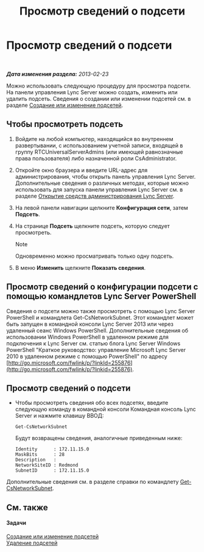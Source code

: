 ﻿---
title: Просмотр сведений о подсети
TOCTitle: Просмотр сведений о подсети
ms:assetid: 46f165f2-efe3-4cc1-9fee-a78b7f2ed41e
ms:mtpsurl: https://technet.microsoft.com/ru-ru/library/JJ688044(v=OCS.15)
ms:contentKeyID: 49887970
ms.date: 05/19/2016
mtps_version: v=OCS.15
ms.translationtype: HT
---

# Просмотр сведений о подсети

 

_**Дата изменения раздела:** 2013-02-23_

Можно использовать следующую процедуру для просмотра подсети. На панели управления Lync Server можно создать, изменить или удалить подсеть. Сведения о создании или изменении подсетей см. в разделе [Создание или изменение подсетей](lync-server-2013-create-or-modify-network-subnets.md).

## Чтобы просмотреть подсеть

1.  Войдите на любой компьютер, находящийся во внутреннем развертывании, с использованием учетной записи, входящей в группу RTCUniversalServerAdmins (или имеющей равнозначные права пользователя) либо назначенной роли CsAdministrator.

2.  Откройте окно браузера и введите URL-адрес для администрирования, чтобы открыть панель управления Lync Server. Дополнительные сведения о различных методах, которые можно использовать для запуска панели управления Lync Server см. в разделе [Открытие средств администрирования Lync Server](lync-server-2013-open-lync-server-administrative-tools.md).

3.  На левой панели навигации щелкните **Конфигурация сети**, затем **Подсеть**.

4.  На странице **Подсеть** щелкните подсеть, которую следует просмотреть.
    
    > [!note]  
    > Одновременно можно просматривать только одну подсеть.

5.  В меню **Изменить** щелкните **Показать сведения**.

## Просмотр сведений о конфигурации подсети с помощью командлетов Lync Server PowerShell

Сведения о подсети можно также просмотреть с помощью Lync Server PowerShell и командлета Get-CsNetworkSubnet. Этот командлет может быть запущен в командной консоли Lync Server 2013 или через удаленный сеанс Windows PowerShell. Дополнительные сведения об использовании Windows PowerShell в удаленном режиме для подключения к Lync Server см. статью блога Lync Server Windows PowerShell "Краткое руководство: управление Microsoft Lync Server 2010 в удаленном режиме с помощью PowerShell" по адресу [http://go.microsoft.com/fwlink/p/?linkId=255876](http://go.microsoft.com/fwlink/p/?linkid=255876).

## Просмотр сведений о подсети

  - Чтобы просмотреть сведения обо всех подсетях, введите следующую команду в командной консоли Командная консоль Lync Server и нажмите клавишу ВВОД:
    
        Get-CsNetworkSubnet
    
    Будут возвращены сведения, аналогичные приведенным ниже:
    
        Identity      : 172.11.15.0
        MaskBits      : 28
        Description   :
        NetworkSiteID : Redmond
        SubnetID      : 172.11.15.0

Дополнительные сведения см. в разделе справки по командлету [Get-CsNetworkSubnet](https://docs.microsoft.com/en-us/powershell/module/skype/Get-CsNetworkSubnet).

## См. также

#### Задачи

[Создание или изменение подсетей](lync-server-2013-create-or-modify-network-subnets.md)  
[Удаление подсетей](lync-server-2013-deleting-network-subnets.md)

